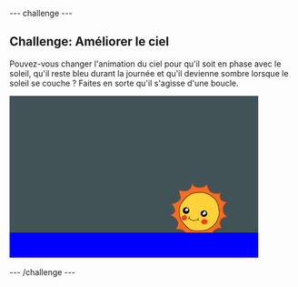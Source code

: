 --- challenge ---
## Challenge: Améliorer le ciel 

Pouvez-vous changer l'animation du ciel pour qu'il soit en phase avec le soleil, qu'il reste bleu durant la journée et qu'il devienne sombre lorsque le soleil se couche ? Faites en sorte qu'il s'agisse d'une boucle. 

![screenshot](images/sunrise-sky-challenge.png)


--- /challenge ---